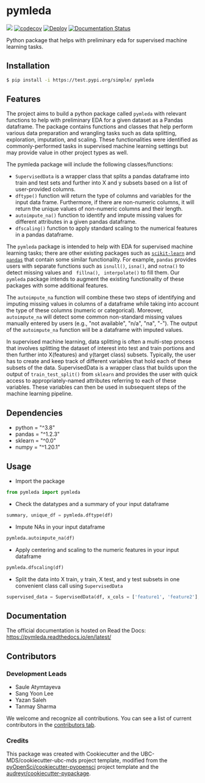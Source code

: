 # pymleda 

![](https://github.com/UBC-MDS/pymleda/workflows/build/badge.svg) [![codecov](https://codecov.io/gh/UBC-MDS/pymleda/branch/main/graph/badge.svg)](https://codecov.io/gh/UBC-MDS/pymleda) [![Deploy](https://github.com/UBC-MDS/pymleda/actions/workflows/deploy.yml/badge.svg)](https://github.com/UBC-MDS/pymleda/actions/workflows/deploy.yml) [![Documentation Status](https://readthedocs.org/projects/pymleda/badge/?version=latest)](https://pymleda.readthedocs.io/en/latest/?badge=latest)

Python package that helps with preliminary eda for supervised machine learning tasks.

## Installation

```bash
$ pip install -i https://test.pypi.org/simple/ pymleda
```

## Features

The project aims to build a python package called `pymleda` with relevant functions to help with preliminary EDA for a given dataset as a Pandas dataframe. The package contains functions and classes that help perform various data preparation and wrangling tasks such as data splitting, exploration, imputation, and scaling. These functionalities were identified as commonly-performed tasks in supervised machine learning settings but may provide value in other project types as well.

The pymleda package will include the following classes/functions:
-	 `SupervisedData` is a wrapper class that splits a pandas dataframe into train and test sets and further into X and y subsets based on a list of user-provided columns.	
-	`dftype()` function will return the type of columns and variables for the input data frame. Furthermore, if there are non-numeric columns, it will return the unique values of non-numeric columns and their length.
-	`autoimpute_na()` function to identify and impute missing values for different attributes in a given pandas dataframe.
-	`dfscaling()` function to apply standard scaling to the numerical features in a pandas dataframe.

The `pymleda` package is intended to help with EDA for supervised machine learning tasks; there are other existing packages such as [`scikit-learn`](https://scikit-learn.org) and [`pandas`](https://pandas.pydata.org) that contain some similar functionality. For example, `pandas` provides users with separate functions such as `isnull()`, `isna()`, and `notna()` to detect missing values and ` fillna()`, ` interpolate()` to fill them. Our `pymleda` package intends to augment the existing functionality of these packages with some additional features. 

The `autoimpute_na` function will combine these two steps of identifying and imputing missing values in columns of a dataframe while taking into account the type of these columns (numeric or categorical). Moreover, `autoimpute_na` will detect some common non-standard missing values manually entered by users (e.g., "not available", "n/a", "na", "-"). The output of the `autoimpute_na` function will be a dataframe with imputed values.

In supervised machine learning, data splitting is often a multi-step process that involves splitting the dataset of interest into test and train portions and then further into X(features) and y(target class) subsets. Typically, the user has to create and keep track of different variables that hold each of these subsets of the data. SupervisedData is a wrapper class that builds upon the output of `train_test_split()` from `sklearn` and provides the user with quick access to appropriately-named attributes referring to each of these variables. These variables can then be used in subsequent steps of the machine learning pipeline.

## Dependencies

- python = "^3.8"
- pandas = "^1.2.3"
- sklearn = "^0.0"
- numpy = "^1.20.1"

## Usage

- Import the package
```Python
from pymleda import pymleda
```

- Check the datatypes and a summary of your input dataframe
```Python
summary, unique_df = pymleda.dftype(df)
```

- Impute NAs in your input dataframe
```Python
pymleda.autoimpute_na(df)
```
- Apply centering and scaling to the numeric features in your input dataframe
```Python
pymleda.dfscaling(df)
```

- Split the data into X train, y train, X test, and y test subsets in one convenient class call using `SupervisedData`
```Python
supervised_data = SupervisedData(df, x_cols = ['feature1', 'feature2'], y_cols = ['target'])
```

## Documentation

The official documentation is hosted on Read the Docs: https://pymleda.readthedocs.io/en/latest/

## Contributors

### Development Leads

- Saule Atymtayeva
- Sang Yoon Lee
- Yazan Saleh
- Tanmay Sharma

We welcome and recognize all contributions. You can see a list of current contributors in the [contributors tab](https://github.com/UBC-MDS/pymleda/graphs/contributors).

### Credits

This package was created with Cookiecutter and the UBC-MDS/cookiecutter-ubc-mds project template, modified from the [pyOpenSci/cookiecutter-pyopensci](https://github.com/pyOpenSci/cookiecutter-pyopensci) project template and the [audreyr/cookiecutter-pypackage](https://github.com/audreyr/cookiecutter-pypackage).
